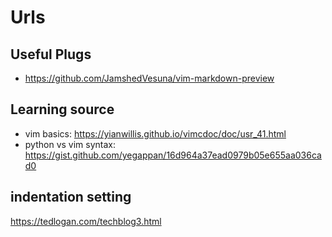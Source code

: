 # Urls
## Useful Plugs
* https://github.com/JamshedVesuna/vim-markdown-preview

## Learning source
* vim basics: https://yianwillis.github.io/vimcdoc/doc/usr_41.html
* python vs vim syntax: https://gist.github.com/yegappan/16d964a37ead0979b05e655aa036cad0

## indentation setting
https://tedlogan.com/techblog3.html

